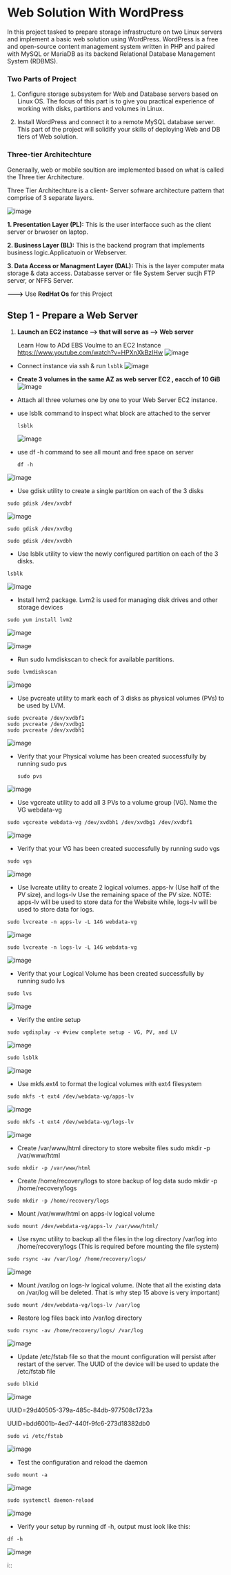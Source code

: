 # Web Solution With WordPress


In this project tasked to prepare storage infrastructure on two Linux servers and implement a basic web solution using WordPress. WordPress is a free and open-source content management system written in PHP and paired with MySQL or MariaDB as its backend Relational Database Management System (RDBMS).


### Two Parts of Project

1. Configure storage subsystem for Web and Database servers based on Linux OS. The focus of this part is to give you practical experience of working with disks, partitions and volumes in Linux.

2. Install WordPress and connect it to a remote MySQL database server. This part of the project will solidify your skills of deploying Web and DB tiers of Web solution.

### Three-tier Architechture

Generaally, web or mobile soultion are implemented based on what is called the Three tier Architecture.

Three Tier Architechture is a client- Server sofware architecture pattern that comprise of 3 separate layers.

![image](https://github.com/user-attachments/assets/3c8f1c84-343c-417d-b61c-3b6bcce7556f)



**1. Presentation Layer (PL):** This is the user interfacce such as the client server or brwoser on laptop.

**2. Business Layer (BL):**  This is the backend program that implements business logic.Applicatuoin or Webserver.

**3. Data Access or Managment Layer (DAL):** This is the layer computer mata storage & data access. Databasse server or file System Server sucjh FTP server, or NFFS Server.


**--->** Use **RedHat Os** for this Project

## Step 1 - Prepare a Web Server
1. **Launch an EC2 instance --> that will serve as --> Web server**

   Learn How to ADd EBS Voulme to an EC2 Instance https://www.youtube.com/watch?v=HPXnXkBzIHw
![image](https://github.com/user-attachments/assets/71b95c6d-2745-4103-ba38-35fad934be44)

* Connect instance via ssh & run ``` lsblk ```
  ![image](https://github.com/user-attachments/assets/5759064c-ba06-4908-b2f7-a98f7548c6aa)


*    **Create 3 volumes in the same AZ as web server EC2 , eacch of 10 GiB**
![image](https://github.com/user-attachments/assets/87af0680-01b1-49f6-aeb5-6b8633ef7e92)



* Attach all three volumes one by one to your Web Server EC2 instance.
* use lsblk command to inspect what block are attached to the server

  ```
  lsblk
  ````
  ![image](https://github.com/user-attachments/assets/c3606bb4-acdb-4f36-945e-2f4df134990d)



* use df -h command to see all mount and free space on server
  ```
  df -h
  ```
  
![image](https://github.com/user-attachments/assets/58700d14-27f1-48fe-b8bd-ec861910327c)





* Use gdisk utility to create a single partition on each of the 3 disks
```
sudo gdisk /dev/xvdbf
```
![image](https://github.com/user-attachments/assets/738028a7-694b-4575-93fb-13a72b663733)


```
sudo gdisk /dev/xvdbg
```
```
sudo gdisk /dev/xvdbh
```
* Use lsblk utility to view the newly configured partition on each of the 3 disks.
```
lsblk
```
![image](https://github.com/user-attachments/assets/0511b5b2-887b-4018-be5f-107d7de24b29)



* Install lvm2 package. Lvm2 is used for managing disk drives and other storage devices

```
sudo yum install lvm2
```
![image](https://github.com/user-attachments/assets/ea8ff5a2-6f34-42b2-9c9c-b5d6c64e2246)

![image](https://github.com/user-attachments/assets/1ff24dd6-3d83-49b8-875c-0aeb59a73116)


* Run sudo lvmdiskscan to check for available partitions.
  
```
sudo lvmdiskscan
```
![image](https://github.com/user-attachments/assets/419fccfd-a995-480d-b797-851d98c0da8d)


* Use pvcreate utility to mark each of 3 disks as physical volumes (PVs) to be used by LVM.
```
sudo pvcreate /dev/xvdbf1
sudo pvcreate /dev/xvdbg1
sudo pvcreate /dev/xvdbh1
```
![image](https://github.com/user-attachments/assets/485e969f-c70b-495c-8758-b5af1b53efdc)

* Verify that your Physical volume has been created successfully by running sudo pvs
  ```
  sudo pvs
  ```

![image](https://github.com/user-attachments/assets/9e91f24a-a724-4779-ac3b-fdb5c5bf988e)

* Use vgcreate utility to add all 3 PVs to a volume group (VG). Name the VG webdata-vg

```
sudo vgcreate webdata-vg /dev/xvdbh1 /dev/xvdbg1 /dev/xvdbf1
```
![image](https://github.com/user-attachments/assets/554d3fe8-20b2-4898-827c-22b4553d5104)

* Verify that your VG has been created successfully by running sudo vgs

```
sudo vgs
```
![image](https://github.com/user-attachments/assets/27c60511-18fa-4aad-9204-67837c2a4684)




* Use lvcreate utility to create 2 logical volumes. apps-lv (Use half of the PV size), and logs-lv Use the remaining space of the PV size. NOTE: apps-lv will be used to store data for the Website while, logs-lv will be used to store data for logs.


```
sudo lvcreate -n apps-lv -L 14G webdata-vg
```
![image](https://github.com/user-attachments/assets/0ee57c8a-4a66-459c-8478-67da7ffe2252)


```
sudo lvcreate -n logs-lv -L 14G webdata-vg
```
![image](https://github.com/user-attachments/assets/7896a82a-c171-4f37-a59c-bb2ccdb18b75)



* Verify that your Logical Volume has been created successfully by running sudo lvs

```
sudo lvs
```
![image](https://github.com/user-attachments/assets/8b3c2764-1ffa-43d1-9d3f-f679d2f8a3b2)


* Verify the entire setup
```
sudo vgdisplay -v #view complete setup - VG, PV, and LV
```

![image](https://github.com/user-attachments/assets/879b2c24-c7a6-4214-b33d-ea738c272078)

```
sudo lsblk 
```
![image](https://github.com/user-attachments/assets/39a09138-b62e-497a-a93d-a733358ad058)


* Use mkfs.ext4 to format the logical volumes with ext4 filesystem
```
sudo mkfs -t ext4 /dev/webdata-vg/apps-lv
```
![image](https://github.com/user-attachments/assets/d3d56936-6b86-40e5-bb68-010896e1b481)


```
sudo mkfs -t ext4 /dev/webdata-vg/logs-lv
```
![image](https://github.com/user-attachments/assets/aee45f93-efcb-4f6c-8515-3e156fd9a21c)


* Create /var/www/html directory to store website files sudo mkdir -p /var/www/html

```
sudo mkdir -p /var/www/html
```
 * Create /home/recovery/logs to store backup of log data sudo mkdir -p /home/recovery/logs
```
sudo mkdir -p /home/recovery/logs
```


* Mount /var/www/html on apps-lv logical volume
```
sudo mount /dev/webdata-vg/apps-lv /var/www/html/

```

* Use rsync utility to backup all the files in the log directory /var/log into /home/recovery/logs (This is required before mounting the file system)
```
sudo rsync -av /var/log/ /home/recovery/logs/
```
![image](https://github.com/user-attachments/assets/d2a5c111-c230-4c5b-be88-9621c53785db)




* Mount /var/log on logs-lv logical volume. (Note that all the existing data on /var/log will be deleted. That is why step 15 above is very important)

```
sudo mount /dev/webdata-vg/logs-lv /var/log

```
* Restore log files back into /var/log directory
```
sudo rsync -av /home/recovery/logs/ /var/log
```

![image](https://github.com/user-attachments/assets/dead1f14-9a08-40bd-8f09-3a56f44f7f23)



* Update /etc/fstab file so that the mount configuration will persist after restart of the server.
The UUID of the device will be used to update the /etc/fstab file

```
sudo blkid

```
![image](https://github.com/user-attachments/assets/154f144d-57db-4517-908d-54184900a600)


UUID=29d40505-379a-485c-84db-977508c1723a

UUID=bdd6001b-4ed7-440f-9fc6-273d18382db0



```
sudo vi /etc/fstab
```

![image](https://github.com/user-attachments/assets/259c503c-b238-49ea-b998-f37d5999e7b2)




 * Test the configuration and reload the daemon

```
sudo mount -a
```
![image](https://github.com/user-attachments/assets/58db55c1-e709-474e-9b88-8a20d7f517c6)




```
sudo systemctl daemon-reload
```
![image](https://github.com/user-attachments/assets/adfa010b-55d6-4392-bb3d-2d4c9589f384)





* Verify your setup by running df -h, output must look like this:
```
df -h
```
![image](https://github.com/user-attachments/assets/00970de6-32d1-4ae4-bbe7-d6e203e84e30)

















i::
